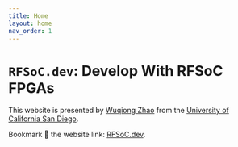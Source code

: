 ```yaml
---
title: Home
layout: home
nav_order: 1
---
```


# `RFSoC.dev`: Develop With RFSoC FPGAs

This website is presented by
[Wuqiong Zhao](https://wqzhao.org)
from the [University of California San Diego](https://ucsd.edu).

Bookmark 🌟 the website link: [RFSoC.dev](https://rfsoc.dev).

<div itemscope="" itemtype="https://schema.org/WebSite">
  <meta itemprop="url" content="https://rfsoc.dev">
  <meta itemprop="name" content="RFSoC.dev">
</div>
